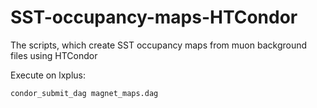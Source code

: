 # SST-occupancy-maps-HTCondor
The scripts, which create SST occupancy maps from muon background files using HTCondor

Execute on lxplus:
```bash
condor_submit_dag magnet_maps.dag
```
